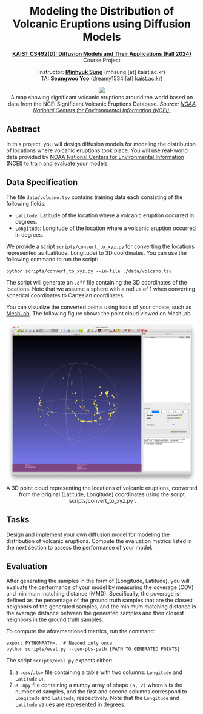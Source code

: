 <div align=center>
  <h1>
  Modeling the Distribution of Volcanic Eruptions using Diffusion Models  
  </h1>
  <p>
    <a href=https://mhsung.github.io/kaist-cs492d-fall-2024/ target="_blank"><b>KAIST CS492(D): Diffusion Models and Their Applications (Fall 2024)</b></a><br>
    Course Project
  </p>
</div>

<div align=center>
  <p>
    Instructor: <a href=https://mhsung.github.io target="_blank"><b>Minhyuk Sung</b></a> (mhsung [at] kaist.ac.kr)<br>
    TA: <a href=https://dvelopery0115.github.io target="_blank"><b>Seungwoo Yoo</b></a>  (dreamy1534 [at] kaist.ac.kr)
  </p>
</div>

<div align=center>
   <img src="./assets/images/teaser.png">
   <figcaption>
    A map showing significant volcanic eruptions around the world based on data from the NCEI Significant Volcanic Eruptions Database.
    <i>Source: <a href="https://www.ngdc.noaa.gov/ngdc.html">NOAA National Centers for Environmental Information (NCEI).</a></i>
    </figcaption>
</div>

## Abstract
In this project, you will design diffusion models for modeling the distribution of locations where volcanic eruptions took place. You will use real-world data provided by [NOAA National Centers for Environmental Information (NCEI)](https://www.ngdc.noaa.gov/ngdc.html) to train and evaluate your models.

## Data Specification
The file `data/volcano.tsv` contains training data each consisting of the following fields:
- `Latitude`: Latitude of the location where a volcanic eruption occurred in degrees.
- `Longitude`: Longitude of the location where a volcanic eruption occurred in degrees.

We provide a script `scripts/convert_to_xyz.py` for converting the locations represented as (Latitude, Longitude) to 3D coordinates. You can use the following command to run the script:
```
python scripts/convert_to_xyz.py --in-file ./data/volcano.tsv
```
The script will generate an `.off` file containing the 3D coordinates of the locations. Note that we assume a sphere with a radius of 1 when converting spherical coordinates to Cartesian coordinates.

You can visualize the converted points using tools of your choice, such as [MeshLab](https://www.meshlab.net). The following figure shows the point cloud viewed on MeshLab.
<div align=center>
   <img src="./assets/images/volcano_xyz.png">
   <figcaption>
    A 3D point cloud representing the locations of volcanic eruptions, converted from the original (Latitude, Longitude) coordinates using the script `scripts/convert_to_xyz.py`.
    </figcaption>
</div>

## Tasks
Design and implement your own diffusion model for modeling the distribution of volcanic eruptions. Compute the evaluation metrics listed in the next section to assess the performance of your model.

## Evaluation
After generating the samples in the form of (Longitude, Latitude), you will evaluate the performance of your model by measuring the coverage (COV) and minimum matching distance (MMD).
Specifically, the coverage is defined as the percentage of the ground truth samples that are the closest neighbors of the generated samples, and the minimum matching distance is the average distance between the generated samples and their closest neighbors in the ground truth samples.

To compute the aforementioned metrics, run the command:
```
export PYTHONPATH=.  # Needed only once
python scripts/eval.py --gen-pts-path {PATH TO GENERATED POINTS}
```
The script `scripts/eval.py` expects either:
  1. a `.csv`/`.tsv` file containing a table with two columns: `Longitude` and `Latitude` or,
  2. a `.npy` file containing a numpy array of shape `(N, 2)` where `N` is the number of samples, and the first and second columns correspond to `Longitude` and `Latitude`, respectively.
Note that the `Longitude` and `Latitude` values are represented in degrees.
